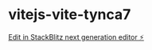 # vitejs-vite-tynca7

[Edit in StackBlitz next generation editor ⚡️](https://stackblitz.com/~/github.com/dbarjs/vitejs-vite-tynca7)
